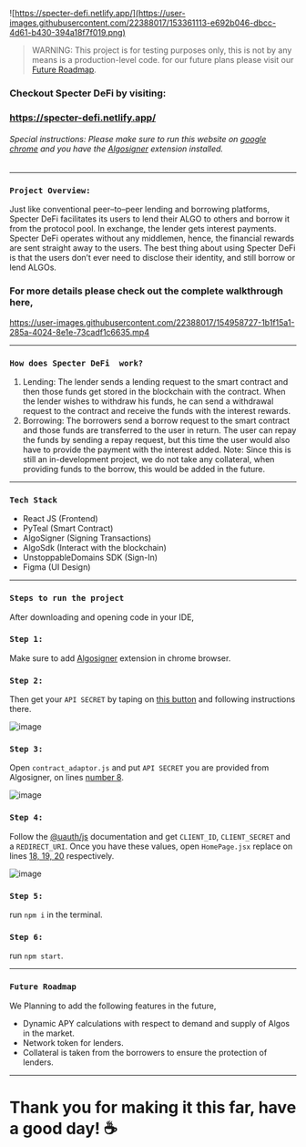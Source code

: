 ![https://specter-defi.netlify.app/](https://user-images.githubusercontent.com/22388017/153361113-e692b046-dbcc-4d61-b430-394a18f7f019.png)

> WARNING: This project is for testing purposes only, this is not by any means is a production-level code. for our future plans please visit our [Future Roadmap](https://github.com/Code-Decoders/algorant-defi-app#future-roadmap).

### Checkout Specter DeFi by visiting:
### https://specter-defi.netlify.app/
###### Special instructions: Please make sure to run this website on [google chrome](https://www.google.com/chrome/?brand=FHFK&gclid=Cj0KCQiAjJOQBhCkARIsAEKMtO340I7QAqj4f4aqz66DT7Ow74cSK-4a0zoFKXNDQHJWcXr0xeji5soaAvXlEALw_wcB&gclsrc=aw.ds) and you have the [Algosigner](https://www.purestake.com/technology/algosigner/) extension installed.

---

### `Project Overview:`
Just like conventional peer–to–peer lending and borrowing platforms, Specter DeFi facilitates its users to lend their ALGO to others and borrow it from the protocol pool.
In exchange, the lender gets interest payments. Specter DeFi operates without any middlemen, hence, the financial rewards are sent straight away to the users. The best thing about using Specter DeFi is that the users don’t ever need to disclose their identity, and still borrow or lend ALGOs.

### For more details please check out the complete walkthrough here,



https://user-images.githubusercontent.com/22388017/154958727-1b1f15a1-285a-4024-8e1e-73cadf1c6635.mp4



---

### `How does Specter DeFi  work?`
1. Lending:
The lender sends a lending request to the smart contract and then those funds get stored in the blockchain with the contract. When the lender wishes to withdraw his funds, he can send a withdrawal request to the contract and receive the funds with the interest rewards.
2. Borrowing:
The borrowers send a borrow request to the smart contract and those funds are transferred to the user in return. The user can repay the funds by sending a repay request, but this time the user would also have to provide the payment with the interest added.
Note: Since this is still an in-development project, we do not take any collateral, when providing funds to the borrow, this would be added in the future.

---

### `Tech Stack`
* React JS (Frontend)
* PyTeal (Smart Contract)
* AlgoSigner (Signing Transactions)
* AlgoSdk (Interact with the blockchain)
* UnstoppableDomains SDK (Sign-In)
* Figma (UI Design)

--- 

### `Steps to run the project`
After downloading and opening code in your IDE,
### `Step 1:`
Make sure to add [Algosigner](https://www.purestake.com/technology/algosigner/) extension in chrome browser.


### `Step 2:`
Then get your ```API SECRET``` by taping on [this button](https://developer.purestake.io/signup) and following instructions there.

![image](https://user-images.githubusercontent.com/22388017/153376786-7e921cc5-0593-4323-ab3f-0ad6f6813670.png)

### `Step 3:`
Open ```contract_adaptor.js``` and put ```API SECRET``` you are provided from Algosigner, on lines [number 8](https://github.com/Code-Decoders/specter-defi-algo/blob/dda90b8a0640f59d33cc26cb0d66fd3175ccc7c8/src/adaptor/contract_adaptor.js#L8).

![image](https://user-images.githubusercontent.com/22388017/153430779-1ac90920-69e4-4672-80f6-ff1d1a374811.png)

### `Step 4:`
Follow the [@uauth/js](https://www.npmjs.com/package/@uauth/js) documentation and get ```CLIENT_ID```, ```CLIENT_SECRET``` and a ```REDIRECT_URI```. Once you have these values, open ```HomePage.jsx``` replace on lines [18, 19, 20](https://github.com/Code-Decoders/specter-defi-algo/blob/dbf23c3ddc60c65ee288b7a7b3c04356f852b009/src/pages/HomePage.jsx#L17) respectively.

![image](https://user-images.githubusercontent.com/22388017/153379642-ef776495-229c-4929-a899-f1fbe24060a4.png)

### `Step 5:`
run `npm i` in the terminal.

### `Step 6:`
run `npm start`.

---

### `Future Roadmap`
We Planning to add the following features in the future,

* Dynamic APY calculations with respect to demand and supply of Algos in the market.
* Network token for lenders.
* Collateral is taken from the borrowers to ensure the protection of lenders.

---

# Thank you for making it this far, have a good day! :coffee:
